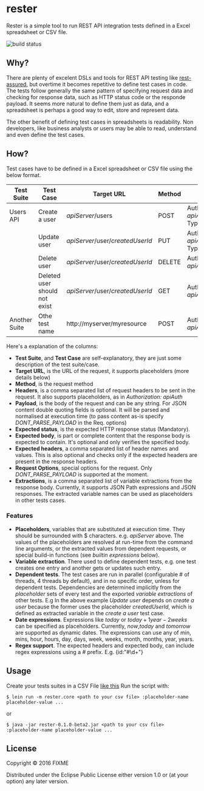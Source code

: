 # rester
Rester is a simple tool to run REST API integration tests defined in a Excel spreadsheet or CSV file.

![build status](https://travis-ci.org/rinconjc/rester.svg?branch=master)

## Why?

There are plenty of excelent DSLs and tools for REST API testing like [rest-assured](https://github.com/rest-assured/rest-assured), but overtime it becomes repetitive to define test cases in code. The tests follow generally the same pattern of specifying request data and checking for response data, such as HTTP status code or the responde payload. It seems more natural to define them just as data, and a spreadsheet is perhaps a good way to edit, store and represent data.

The other benefit of defining test cases in spreadsheets is readability. Non developers, like business analysts or users may be able to read, understand and even define the test cases.

## How?

Test cases have to be defined in a Excel spreadsheet or CSV file using the below format.

| Test Suite | Test Case | Target URL | Method | Headers | Payload | Params | Expected Status | Expected Body | Expected Headers | Request Options | Extractions |
| ---------- | --------- | ---------- | ------ | ------- | ------- | ------ | -------- | ----- | ----- | ------- | ------ |
| Users API | Create a user | $apiServer$/users | POST | Authorization: $apiAuth$, Content-Type:application/json | {name:"John Smith", email:"john.smith@someco.com"} |  | 200 | {id:"#\\d+", name:"John Smith"} | Content-Type:application/json |  | createdUserId=$.id |
|  | Update user | $apiServer$/user/$createdUserId$ | PUT | Authorization: $apiAuth$, Content-Type:application/json | {name:"John Smith Jr.", email:"john.smith.jr@someco.com"} |  | 200 | {id:"#\\d+", name:"John Smith Jr."} | Content-Type:application/json |  | updatedUserId=$.id |
|  | Delete user | $apiServer$/user/$createdUserId$ | DELETE | Authorization: $apiAuth$ |  |  | 200 | {id:"#\\d+"} | Content-Type:application/json |  | deletedUserId=$.id |
|  | Deleted user should not exist | $apiServer$/user/$createdUserId$ | GET | Authorization: $apiAuth$  |  |  | 404 |  | Content-Type:application/json |  |  |
| Another Suite  | Othe test name | http://myserver/myresource | POST | Authorization: $apiAuth$  |  |  | 200 |  | Content-Type:application/json |  |  |

Here's a explanation of the columns:
* **Test Suite**, and **Test Case** are self-explanatory, they are just some description of the test suite/case.
* **Target URL**, is the URL of the request, it supports placeholders (more details below)
* **Method**, is the request method
* **Headers**, is a comma separated list of request headers to be sent in the request. It also supports placeholders, as in *Authorization: $apiAuth$*
* **Payload**, is the body of the request and can be any string. For JSON content double quoting fields is optional. It will be parsed and normalised at execution time (to pass content as-is specify *DONT_PARSE_PAYLOAD* in the Req. options)
* **Expected status**, is the expected HTTP response status (Mandatory).
* **Expected body**, is part or complete content that the response body is expected to contain. It's optional and only verifies the specified body.
* **Expected headers**, a comma separated list of header names and values. This is also optional and checks only if the expected headers are present in the response headers.
* **Request Options**, special options for the request. Only *DONT_PARSE_PAYLOAD* is supported at the moment.
* **Extractions**, is a comma separated list of variable extractions from the response body. Currently, it supports JSON Path expressions and JSON responses. The extracted variable names can be used as placeholders in other tests cases. 

### Features
* **Placeholders**, variables that are substituted at execution time. They should be surrounded with $ characters. e.g. $apiServer$ above. The values of the placeholders are resolved at run-time from the command line arguments, or the extracted values from dependent requests, or special build-in functions (see *builtin expressions* below).
* **Variable extraction**. There used to define dependent tests, e.g. one test creates one entry and another gets or updates such entry.
* **Dependent tests**. The test cases are run in parallel (configurable # of threads, 4 threads by default), and in no specific order, unless for dependent tests. Dependencies are determined implicitly from the *placeholder* sets of every test and the exported *variable extractions* of other tests. E.g In the above example *Update user* depends on *create a user* because the former uses the placeholder *createdUserId*, which is defined as extracted variable in the *create a user* test case.  
* **Date expressions**. Expressions like $today$ or $today+1year-2weeks$ can be specified as placeholders. Currently, *now*,*today* and *tomorrow* are supported as dynamic dates. The expressions can use any of min, mins, hour, hours, day, days, week, weeks, month, months, year, years.     
* **Regex support**. The expected headers and expected body, can include regex expressions using a *#* prefix. E.g. {id:"#\\d+"} 

## Usage

Create your tests suites in a CSV File [like this](sample-tests.csv)
Run the script with:

    $ lein run -m rester.core <path to your csv file> :placeholder-name placeholder-value ...
or

    $ java -jar rester-0.1.0-beta2.jar <path to your csv file> :placeholder-name placeholder-value ...

## License

Copyright © 2016 FIXME

Distributed under the Eclipse Public License either version 1.0 or (at
your option) any later version.
